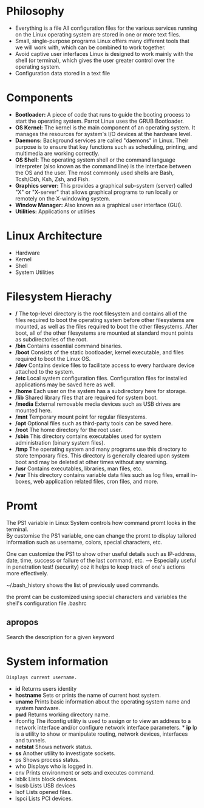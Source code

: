 # Philosophy

* Everything is a file	All configuration files for the various services running on the Linux operating system are stored in one or more text files.
* Small, single-purpose programs	Linux offers many different tools that we will work with, which can be combined to work together.
* Avoid captive user interfaces	Linux is designed to work mainly with the shell (or terminal), which gives the user greater control over the operating system.
* Configuration data stored in a text file
# Components
* **Bootloader:**  A piece of code that runs to guide the booting process to start the operating system. Parrot Linux uses the GRUB Bootloader.
* **OS Kernel:**	  The kernel is the main component of an operating system. It manages the resources for system's I/O devices at the hardware level.
* **Daemons:**	    Background services are called "daemons" in Linux. Their purpose is to ensure that key functions such as scheduling, printing, and multimedia are working correctly.  
* **OS Shell:**	  The operating system shell or the command language interpreter (also known as the command line) is the interface between the OS and the user. The most commonly used shells are Bash, Tcsh/Csh, Ksh, Zsh, and Fish.
* **Graphics server:**	This provides a graphical sub-system (server) called "X" or "X-server" that allows graphical programs to run locally or remotely on the X-windowing system.
* **Window Manager:**	Also known as a graphical user interface (GUI).  
* **Utilities:** Applications or utilities
# Linux Architecture
* Hardware
* Kernel
* Shell
* System Utilities
# Filesystem Hierachy
* **/**	The top-level directory is the root filesystem and contains all of the files required to boot the operating system before other filesystems are mounted, as well as the files required to boot the other filesystems. After boot, all of the other filesystems are mounted at standard mount points as subdirectories of the root.
* **/bin**	Contains essential command binaries.
* **/boot**	Consists of the static bootloader, kernel executable, and files required to boot the Linux OS.
* **/dev**	Contains device files to facilitate access to every hardware device attached to the system.
* **/etc**	Local system configuration files. Configuration files for installed applications may be saved here as well.
* **/home**	Each user on the system has a subdirectory here for storage.
* **/lib**	Shared library files that are required for system boot.
* **/media**	External removable media devices such as USB drives are mounted here.
* **/mnt**	Temporary mount point for regular filesystems.
* **/opt**	Optional files such as third-party tools can be saved here.
* **/root**	The home directory for the root user.
* **/sbin**	This directory contains executables used for system administration (binary system files).
* **/tmp**	The operating system and many programs use this directory to store temporary files. This directory is generally cleared upon system boot and may be deleted at other times without any warning.
* **/usr**	Contains executables, libraries, man files, etc.
* **/var**	This directory contains variable data files such as log files, email in-boxes, web application related files, cron files, and more.

# Promt
The PS1 variable in Linux System controls how command promt looks in the terminal.  
By customise the PS1 variable, one can change the promt to display tailored information such as username, colors, special characters, etc.  

One can customize the PS1 to show other useful details such as IP-address, date, time, success or failure of the last command, etc. --> Especially useful in penetration test! (security) coz it helps to keep track of one's actions more effectively.  

~/.bash_history   shows the list of previously used commands.  

the promt can be customized using special characters and variables the shell's configuration file .bashrc

## apropos 
Search the description for a given keyword

# System information

	Displays current username.
* **id**	Returns users identity
* **hostname**	Sets or prints the name of current host system.
* **uname**	    Prints basic information about the operating system name and system hardware.
* **pwd** 	Returns working directory name.
* ifconfig	The ifconfig utility is used to assign or to view an address to a network interface and/or configure network interface parameters.  * **ip**	Ip is a utility to show or manipulate routing, network devices, interfaces and tunnels.
* **netstat**	Shows network status.
* **ss** Another utility to investigate sockets.
* ps	Shows process status.
* who	Displays who is logged in.
* env	Prints environment or sets and executes command.
* lsblk	Lists block devices.
* lsusb	Lists USB devices
* lsof	Lists opened files.
* lspci	Lists PCI devices.

